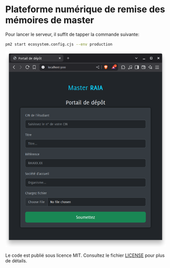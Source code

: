 # Plateforme numérique de remise des mémoires de master


Pour lancer le serveur, il suffit de tapper la commande suivante:

```bash
pm2 start ecosystem.config.cjs --env production
```

![Portail](portail.png)

Le code est publié sous licence MIT. Consultez le fichier [LICENSE](LICENSE) pour plus de détails.
